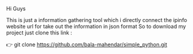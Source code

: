 Hi Guys

This is just a information gathering tool which i directly connect the ipinfo website url for take out the information in json format 
So to download my project just clone this link : 

👉 git clone https://github.com/bala-mahendar/simple_python.git
